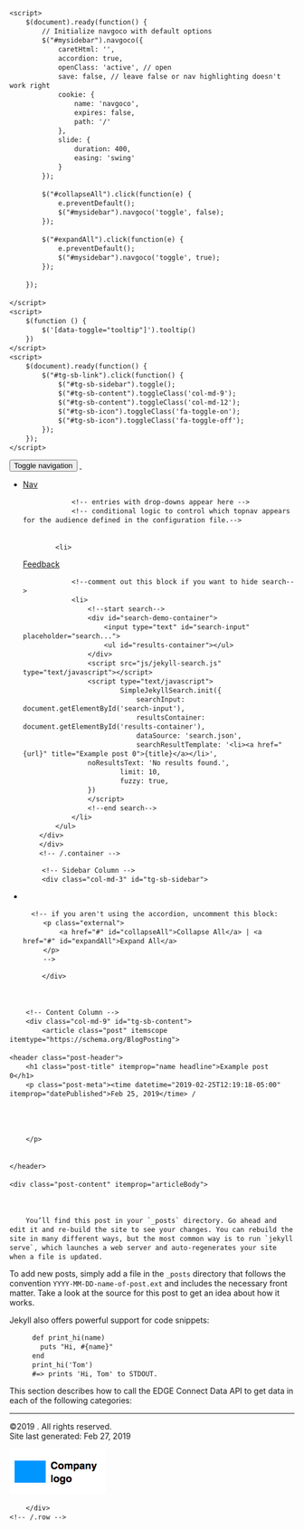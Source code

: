 <!DOCTYPE html>
<html>
<head>
    <meta charset="utf-8">
<meta http-equiv="X-UA-Compatible" content="IE=edge">
<meta name="viewport" content="width=device-width, initial-scale=1">
<meta name="description" content="">
<meta name="keywords" content=",  ">
<title>Example post 0 | </title>
<link rel="stylesheet" href="css/syntax.css">

<link rel="stylesheet" type="text/css" href="https://maxcdn.bootstrapcdn.com/font-awesome/4.7.0/css/font-awesome.min.css">
<!--<link rel="stylesheet" type="text/css" href="css/bootstrap.min.css">-->
<link rel="stylesheet" href="css/modern-business.css">
<!-- Latest compiled and minified CSS -->
<link rel="stylesheet" href="https://maxcdn.bootstrapcdn.com/bootstrap/3.3.7/css/bootstrap.min.css" integrity="sha384-BVYiiSIFeK1dGmJRAkycuHAHRg32OmUcww7on3RYdg4Va+PmSTsz/K68vbdEjh4u" crossorigin="anonymous">
<link rel="stylesheet" href="css/customstyles.css">
<link rel="stylesheet" href="css/boxshadowproperties.css">
<!-- most color styles are extracted out to here -->
<link rel="stylesheet" href="css/theme-blue.css">

<script src="https://cdnjs.cloudflare.com/ajax/libs/jquery/2.1.4/jquery.min.js"></script>

<script src="https://cdnjs.cloudflare.com/ajax/libs/jquery-cookie/1.4.1/jquery.cookie.min.js"></script>
<script src="js/jquery.navgoco.min.js"></script>


<!-- Latest compiled and minified JavaScript -->
<script src="https://maxcdn.bootstrapcdn.com/bootstrap/3.3.7/js/bootstrap.min.js" integrity="sha384-Tc5IQib027qvyjSMfHjOMaLkfuWVxZxUPnCJA7l2mCWNIpG9mGCD8wGNIcPD7Txa" crossorigin="anonymous"></script>
<!-- Anchor.js -->
<script src="https://cdnjs.cloudflare.com/ajax/libs/anchor-js/2.0.0/anchor.min.js"></script>
<script src="js/toc.js"></script>
<script src="js/customscripts.js"></script>

<link rel="shortcut icon" href="images/favicon.ico">

<!-- HTML5 Shim and Respond.js IE8 support of HTML5 elements and media queries -->
<!-- WARNING: Respond.js doesn't work if you view the page via file:// -->
<!--[if lt IE 9]>
<script src="https://oss.maxcdn.com/libs/html5shiv/3.7.0/html5shiv.js"></script>
<script src="https://oss.maxcdn.com/libs/respond.js/1.4.2/respond.min.js"></script>
<![endif]-->

<link rel="alternate" type="application/rss+xml" title="" href="http://localhost:4000/feed.xml">

    <script>
        $(document).ready(function() {
            // Initialize navgoco with default options
            $("#mysidebar").navgoco({
                caretHtml: '',
                accordion: true,
                openClass: 'active', // open
                save: false, // leave false or nav highlighting doesn't work right
                cookie: {
                    name: 'navgoco',
                    expires: false,
                    path: '/'
                },
                slide: {
                    duration: 400,
                    easing: 'swing'
                }
            });

            $("#collapseAll").click(function(e) {
                e.preventDefault();
                $("#mysidebar").navgoco('toggle', false);
            });

            $("#expandAll").click(function(e) {
                e.preventDefault();
                $("#mysidebar").navgoco('toggle', true);
            });

        });

    </script>
    <script>
        $(function () {
            $('[data-toggle="tooltip"]').tooltip()
        })
    </script>
    <script>
        $(document).ready(function() {
            $("#tg-sb-link").click(function() {
                $("#tg-sb-sidebar").toggle();
                $("#tg-sb-content").toggleClass('col-md-9');
                $("#tg-sb-content").toggleClass('col-md-12');
                $("#tg-sb-icon").toggleClass('fa-toggle-on');
                $("#tg-sb-icon").toggleClass('fa-toggle-off');
            });
        });
    </script>
    

</head>
<body>
<!-- Navigation -->
<nav class="navbar navbar-inverse navbar-static-top">
    <div class="container topnavlinks">
        <div class="navbar-header">
            <button type="button" class="navbar-toggle" data-toggle="collapse" data-target="#bs-example-navbar-collapse-1">
                <span class="sr-only">Toggle navigation</span>
                <span class="icon-bar"></span>
                <span class="icon-bar"></span>
                <span class="icon-bar"></span>
            </button>
            <a class="fa fa-home fa-lg navbar-brand" href="index.html">&nbsp;<span class="projectTitle"> </span></a>
        </div>
        <div class="collapse navbar-collapse" id="bs-example-navbar-collapse-1">
            <ul class="nav navbar-nav navbar-right">
                <!-- toggle sidebar button -->
                <li><a id="tg-sb-link" href="#"><i id="tg-sb-icon" class="fa fa-toggle-on"></i> Nav</a></li>
                <!-- entries without drop-downs appear here -->




                
                <!-- entries with drop-downs appear here -->
                <!-- conditional logic to control which topnav appears for the audience defined in the configuration file.-->
                
                
			<li>



  <a class="email" title="Submit feedback" href="#" onclick="javascript:window.location='mailto:?subject= feedback&body=I have some feedback about the Example post 0 page: ' + window.location.href;"><i class="fa fa-envelope-o"></i> Feedback</a>

</li>

		
                <!--comment out this block if you want to hide search-->
                <li>
                    <!--start search-->
                    <div id="search-demo-container">
                        <input type="text" id="search-input" placeholder="search...">
                        <ul id="results-container"></ul>
                    </div>
                    <script src="js/jekyll-search.js" type="text/javascript"></script>
                    <script type="text/javascript">
                            SimpleJekyllSearch.init({
                                searchInput: document.getElementById('search-input'),
                                resultsContainer: document.getElementById('results-container'),
                                dataSource: 'search.json',
                                searchResultTemplate: '<li><a href="{url}" title="Example post 0">{title}</a></li>',
                    noResultsText: 'No results found.',
                            limit: 10,
                            fuzzy: true,
                    })
                    </script>
                    <!--end search-->
                </li>
            </ul>
        </div>
        </div>
        <!-- /.container -->
</nav>

<!-- Page Content -->
<div class="container">
  <div id="main">
    <!-- Content Row -->
    <div class="row">
        
        
            <!-- Sidebar Column -->
            <div class="col-md-3" id="tg-sb-sidebar">
                

<ul id="mysidebar" class="nav">
  <li class="sidebarTitle"> </li>
  
      <!-- if you aren't using the accordion, uncomment this block:
         <p class="external">
             <a href="#" id="collapseAll">Collapse All</a> | <a href="#" id="expandAll">Expand All</a>
         </p>
         -->
</ul>

<!-- this highlights the active parent class in the navgoco sidebar. this is critical so that the parent expands when you're viewing a page. This must appear below the sidebar code above. Otherwise, if placed inside customscripts.js, the script runs before the sidebar code runs and the class never gets inserted.-->
<script>$("li.active").parents('li').toggleClass("active");</script>

            </div>
            
        

        <!-- Content Column -->
        <div class="col-md-9" id="tg-sb-content">
            <article class="post" itemscope itemtype="https://schema.org/BlogPosting">

    <header class="post-header">
        <h1 class="post-title" itemprop="name headline">Example post 0</h1>
        <p class="post-meta"><time datetime="2019-02-25T12:19:18-05:00" itemprop="datePublished">Feb 25, 2019</time> /
            
            
            

        </p>


    </header>

    <div class="post-content" itemprop="articleBody">

        

        You’ll find this post in your `_posts` directory. Go ahead and edit it and re-build the site to see your changes. You can rebuild the site in many different ways, but the most common way is to run `jekyll serve`, which launches a web server and auto-regenerates your site when a file is updated.

To add new posts, simply add a file in the `_posts` directory that follows the convention `YYYY-MM-DD-name-of-post.ext` and includes the necessary front matter. Take a look at the source for this post to get an idea about how it works.

Jekyll also offers powerful support for code snippets:

<figure class="highlight"><pre><code class="language-ruby" data-lang="ruby"><span class="k">def</span> <span class="nf">print_hi</span><span class="p">(</span><span class="nb">name</span><span class="p">)</span>
  <span class="nb">puts</span> <span class="s2">"Hi, </span><span class="si">#{</span><span class="nb">name</span><span class="si">}</span><span class="s2">"</span>
<span class="k">end</span>
<span class="n">print_hi</span><span class="p">(</span><span class="s1">'Tom'</span><span class="p">)</span>
<span class="c1">#=&gt; prints 'Hi, Tom' to STDOUT.</span></code></pre></figure>

This section describes how to call the EDGE Connect Data API to get data in each of the following categories:

[Cutting system]: https://hypertherm.atlassian.net/wiki/spaces/API/pages/861864751/EDGE+Connect+Data+Server+API+Reference#EDGEConnectDataServerAPIReference-sysend
[CNC]:  https://hypertherm.atlassian.net/wiki/spaces/API/pages/861864751/EDGE+Connect+Data+Server+API+Reference#EDGEConnectDataServerAPIReference-cncinfo
[Test]: https://talk.jekyllrb.com/
    </div>



</article>




<hr class="shaded"/>

<footer>
            <div class="row">
                <div class="col-lg-12 footer">
               &copy;2019 . All rights reserved. <br />
 Site last generated: Feb 27, 2019 <br />
<p><img src="images/company_logo.png" alt="Company logo"/></p>
                </div>
            </div>
</footer>


        </div>
    <!-- /.row -->
</div>
<!-- /.container -->
</div>
<!-- /#main -->
    </div>

</body>

</html>
